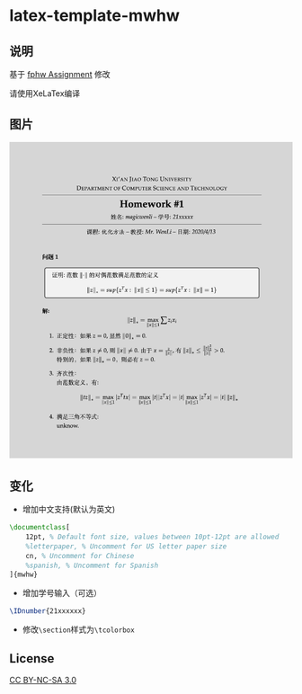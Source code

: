 # latex-template-mwhw

## 说明

基于 [fphw Assignment](http://www.latextemplates.com/template/fphw-assignment) 修改

请使用XeLaTex编译

## 图片

![预览图片](figure.png)

## 变化

- 增加中文支持(默认为英文)
```latex
\documentclass[
	12pt, % Default font size, values between 10pt-12pt are allowed
	%letterpaper, % Uncomment for US letter paper size
	cn, % Uncomment for Chinese
	%spanish, % Uncomment for Spanish
]{mwhw}
```
- 增加学号输入（可选）
```latex
\IDnumber{21xxxxxx}
```
- 修改`\section`样式为`\tcolorbox`

## License

[CC BY-NC-SA 3.0](http://creativecommons.org/licenses/by-nc-sa/3.0/)